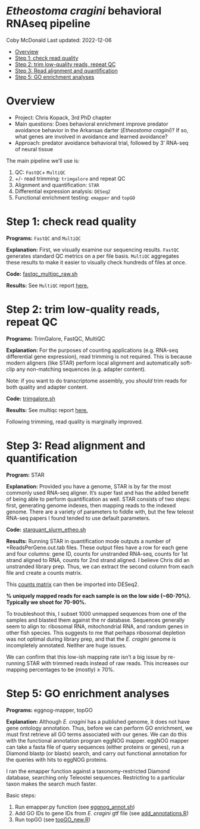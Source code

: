 <i>Etheostoma cragini</i> behavioral RNAseq pipeline
================
Coby McDonald
Last updated: 2022-12-06

  - [Overview](#overview)
  - [Step 1: check read quality](#step-1-check-read-quality)
  - [Step 2: trim low-quality reads, repeat
    QC](#step-2-trim-low-quality-reads-repeat-qc)
  - [Step 3: Read alignment and
    quantification](#step-3-read-alignment-and-quantification)
  - [Step 5: GO enrichment analyses](#step-5-go-enrichment-analyses)

# Overview

  - Project: Chris Kopack, 3rd PhD chapter
  - Main questions: Does behavioral enrichment improve predator
    avoidance behavior in the Arkansas darter (<i>Etheostoma
    cragini</i>)? If so, what genes are involved in avoidance and
    learned avoidance?
  - Approach: predator avoidance behavioral trial, followed by 3’
    RNA-seq of neural tissue

The main pipeline we’ll use is:

1.  QC: `FastQC`+ `MultiQC`
2.  \+/- read trimming: `trimgalore` and repeat QC
3.  Alignment and quantification: `STAR`
4.  Differential expression analysis: `DESeq2`
5.  Functional enrichment testing: `emapper` and `topGO`

# Step 1: check read quality

**Programs:** `FastQC` and `MultiQC`

**Explanation:** First, we visually examine our sequencing results.
`FastQC` generates standard QC metrics on a per file basis. `MultiQC`
aggregates these results to make it easier to visually check hundreds of
files at once.

**Code:** [fastqc\_multiqc\_raw.sh](scripts/fastqc_multiqc_raw_slurm.sh)

**Results:** See `MultiQC` report
[here.](results/multiqc/raw/multiqc_report.html)

# Step 2: trim low-quality reads, repeat QC

**Programs:** TrimGalore, FastQC, MultiQC

**Explanation:** For the purposes of counting applications (e.g. RNA-seq
differential gene expression), read trimming is not required. This is
because modern aligners (like STAR) perform local alignment and
automatically soft-clip any non-matching sequences (e.g. adapter
content).

Note: if you want to do transcriptome assembly, you *should* trim reads
for both quality and adapter content.

**Code:** [trimgalore.sh](scripts/trimgalore_slurm.sh)

**Results:** See multiqc report
[here.](results/multiqc/trimmed/multiqc_report.html)

Following trimming, read quality is marginally improved.

# Step 3: Read alignment and quantification

**Program:** STAR

**Explanation:** Provided you have a genome, STAR is by far the most
commonly used RNA-seq aligner. It’s super fast and has the added benefit
of being able to perform quantification as well. STAR consists of two
steps: first, generating genome indexes, then mapping reads to the
indexed genome. There are a variety of parameters to fiddle with, but
the few teleost RNA-seq papers I found tended to use default parameters.

**Code:** [starquant\_slurm\_etheo.sh](scripts/starquant_slurm_etheo.sh)

**Results:** Running STAR in quantification mode outputs a number of
\*ReadsPerGene.out.tab files. These output files have a row for each
gene and four columns: gene ID, counts for unstranded RNA-seq, counts
for 1st strand aligned to RNA, counts for 2nd strand aligned. I believe
Chris did an unstranded library prep. Thus, we can extract the second
column from each file and create a counts matrix.

This [counts matrix](results/star_raw/readcounts_raw.txt) can then be
imported into DESeq2.

**% uniquely mapped reads for each sample is on the low side (\~60-70%).
Typically we shoot for 70-90%.**

To troubleshoot this, I subset 1000 unmapped sequences from one of the
samples and blasted them against the nr database. Sequences generally
seem to align to: ribosomal RNA, mitochondrial RNA, and random genes in
other fish species. This suggests to me that perhaps ribosomal depletion
was not optimal during library prep, and that the <i>E. cragini</i>
genome is incompletely annotated. Neither are huge issues.

We can confirm that this low-ish mapping rate isn’t a big issue by
re-running STAR with trimmed reads instead of raw reads. This increases
our mapping percentages to be (mostly) ≥ 70%.

# Step 5: GO enrichment analyses

**Programs:** eggnog-mapper, topGO

**Explanation:** Although *E. cragini* has a published genome, it does
not have gene ontology annotation. Thus, before we can perform GO
enrichment, we must first retrieve all GO terms associated with our
genes. We can do this with the functional annotation program eggNOG
mapper. eggNOG mapper can take a fasta file of query sequences (either
proteins or genes), run a Diamond blastp (or blastx) search, and carry
out functional annotation for the queries with hits to eggNOG proteins.

I ran the emapper function against a taxonomy-restricted Diamond
database, searching only Teleostei sequences. Restricting to a
particular taxon makes the search much faster.

Basic steps:

1.  Run emapper.py function (see
    [eggnog\_annot.sh](scripts/eggnog_annot.sh))
2.  Add GO IDs to gene IDs from *E. cragini* gtf file (see
    [add\_annotations.R](scripts/add_annotations.R))
3.  Run topGO (see [topGO\_new.R](scripts/topGO_new.R))

